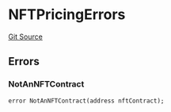 # NFTPricingErrors
[Git Source](https://github.com/thrackle-io/forte-rules-engine/blob/6da66dae531fe9b9e3ff74f1c472024c95ff4417/src/common/IErrors.sol)


## Errors
### NotAnNFTContract

```solidity
error NotAnNFTContract(address nftContract);
```

